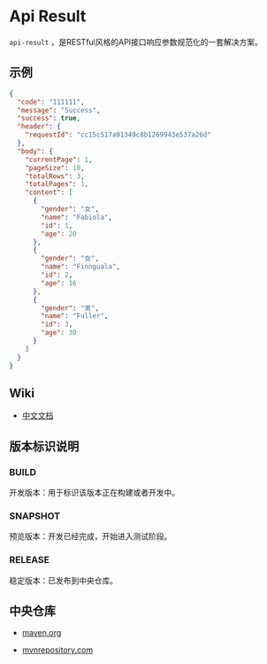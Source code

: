 # Api Result

`api-result` ，是RESTful风格的API接口响应参数规范化的一套解决方案。

## 示例

```json
{
  "code": "111111",
  "message": "Success",
  "success": true,
  "header": {
    "requestId": "cc15c517a91349c8b1269943e537a26d"
  },
  "body": {
    "currentPage": 1,
    "pageSize": 10,
    "totalRows": 3,
    "totalPages": 1,
    "content": [
      {
        "gender": "女",
        "name": "Fabiola",
        "id": 1,
        "age": 20
      },
      {
        "gender": "女",
        "name": "Finnguala",
        "id": 2,
        "age": 16
      },
      {
        "gender": "男",
        "name": "Fuller",
        "id": 3,
        "age": 30
      }
    ]
  }
}
```

## Wiki

- [中文文档](https://github.com/fengwenyi/api-result/wiki) 


## 版本标识说明

### BUILD

开发版本：用于标识该版本正在构建或者开发中。

### SNAPSHOT

预览版本：开发已经完成，开始进入测试阶段。

### RELEASE

稳定版本：已发布到中央仓库。


## 中央仓库

- [maven.org](https://search.maven.org/search?q=g:com.fengwenyi%20AND%20a:api-result&core=gav)

- [mvnrepository.com](https://mvnrepository.com/artifact/com.fengwenyi/api-result) 

